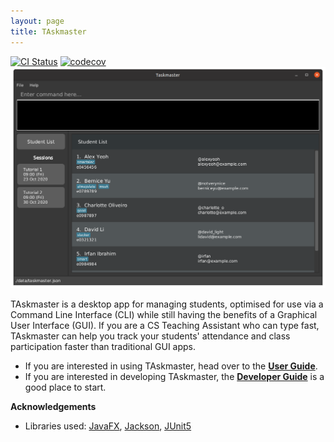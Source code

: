 ```yaml
---
layout: page
title: TAskmaster
---
```


[![CI Status](https://github.com/AY2021S1-CS2103-F09-1/tp/workflows/Java%20CI/badge.svg)](https://github.com/AY2021S1-CS2103-F09-1/tp/actions)
[![codecov](https://codecov.io/gh/AY2021S1-CS2103-F09-1/tp/branch/master/graph/badge.svg?token=Rf0uRl9HK0)](https://codecov.io/gh/AY2021S1-CS2103-F09-1/tp)
![Ui](images/Ui.png)

TAskmaster is a desktop app for managing students, optimised for use via a Command Line Interface (CLI) while still having the benefits of a Graphical User Interface (GUI). If you are a CS Teaching Assistant who can type fast, TAskmaster can help you track your students' attendance and class participation faster than traditional GUI apps.

* If you are interested in using TAskmaster, head over to the [**User Guide**](UserGuide.md).
* If you are interested in developing TAskmaster, the [**Developer Guide**](DeveloperGuide.md) is a good place to start.


**Acknowledgements**

* Libraries used: [JavaFX](https://openjfx.io/), [Jackson](https://github.com/FasterXML/jackson), [JUnit5](https://github.com/junit-team/junit5)

